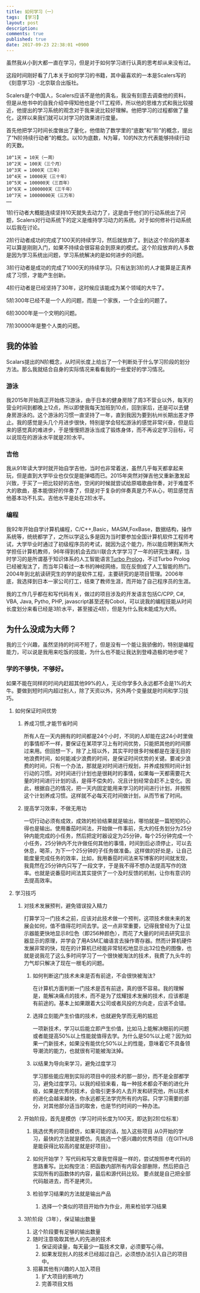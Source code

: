 ```yaml
---
title: 如何学习（一）
tags:  [学习]
layout: post
description: 
comments: true
published: true
date: 2017-09-23 22:38:01 +0900
---
```


虽然我从小到大都一直在学习，但是对于如何学习进行认真的思考却从来没有过。

这段时间刚好看了几本关于如何学习的书籍，其中最喜欢的一本是Scalers写的《刻意学习》-北京联合出版社。

Scalers是个中国人，Scalers应该不是他的真名，我没有刻意去调查他的资料，但是从他书中的自我介绍中得知他也是个IT工程师，所以他的思维方式和我比较接近，他提出的学习系统的观念对于我来说比较好理解。他把学习的过程都做了量化，这样以来我们就可以对学习的效果进行度量。

首先他把学习时间长度做出了量化，他借助了数学里的“底数”和“阶”的概念，提出了“N阶持续行动者”的概念。以10为底数，N为幂，10的N次方代表能够持续行动的天数。

```
10^1天 = 10天（一周）
10^2天 = 100天（三个月）
10^3天 = 1000天（三年）
10^4天 = 10000天（三十年）
10^5天 = 100000天（三百年）
10^6天 = 1000000天（三千年）
10^7天 = 10000000天（三万年）
……
```

1阶行动者大概能连续坚持10天就失去动力了，这是由于他们的行动系统出了问题，Scalers对行动系统下的定义是维持学习动力的系统。对于如何修补行动系统以后我在讨论。

2阶行动者成功的完成了100天的持续学习，然后就放弃了。到达这个阶段的基本可以算是刚刚入门，如果不持续会很容易会到原来的模式。这个阶段放弃的人多数是因为学习系统出问题，学习系统解决的是如何进步的问题。

3阶行动者是成功的完成了1000天的持续学习。只有达到3阶的人才能算是正真养成了习惯，才能产生创新。

4阶行动者是已经坚持了30年，这时候应该能成为某个领域的大牛了。

5阶300年已经不是一个人的问题，而是一个家族，一个企业的问题了。

6阶3000年是一个文明的问题。

7阶30000年是整个人类的问题。

## 我的体验

Scalars提出的N阶概念，从时间长度上给出了一个判断处于什么学习阶段的划分方法。那么我就结合自身的实际情况来看看我的一些爱好的学习情况。

### 游泳

我2015年开始真正开始练习游泳，由于日本的健身房除了周3不营业以外，每天的营业时间到都晚上12点，所以即使我每天加班到10点，回到家后，还是可以去健身房游泳的。这个游泳的习惯一直坚持了一年，直到我因为要到杭州长期出差才停止。我的感觉是头几个月进步很快，特别是学会轻松游泳的感觉非常兴奋，但是后来的感觉真的难进步，于是慢慢把游泳当成了锻炼身体，而不再设定学习目标，可以说现在的游泳水平就是2阶水平。

### 吉他

我从91年读大学时就开始自学吉他，当时也非常着迷，虽然几乎每天都拿起来玩，但是直到大学毕业也仅仅是能弹唱而已。2015年突然对弹吉他又重新激发起兴致，于买了一把比较好的吉他，空闲的时候就尝试给原唱歌曲伴奏，对于难度不大的歌曲，基本能很好的伴奏了，但是对于复杂的伴奏真是力不从心，明显感觉吉他基本功不扎实。吉他水平是处在2阶水平。

### 编程

我92年开始自学计算机编程，C/C++,Basic，MASM,FoxBase，数据结构，操作系统等，统统都学了，之所以学这么多是因为当时要参加全国计算机软件工程师考试，大学毕业时通过了初级程序员的考试，就因为这个能力，所以能应聘到某所大学担任计算机教师，96年得到机会去四川联合大学学习了一年的研究生课程，当时学习的是所谓基于知识体系的人工智能语言[Turbo Prolog](https://zh.wikipedia.org/wiki/Visual_Prolog)，不过Turbo Prolog已经被淘汰了，而当年只看过一本书的神经网络，现在反倒成了人工智能的热门。2004年到北航读研究生的学的是软件工程，主要研究的是项目管理。2006年底，我选择到日本一家公司打工，结束了教师生涯，而开始了自己程序员的生涯。

我的工作几乎都在和写代码有关，做过的项目涉及的开发语言包括C/CPP, C#, VBA, Java, Pytho, PHP, javascript甚至还有Cobol，可以说我的编程技能从时间长度划分来看已经是3阶水平，甚至接近4阶，但是为什么我未能成为大师。

## 为什么没成为大师？

我的三个兴趣，虽然坚持的时间不短了，但是没有一个能让我骄傲的，特别是编程能力，可以说是我用来吃饭的技能，为什么也不能让我达到登峰造极的地步呢？

### 学的不够快，不够好。

如果不能在同样的时间内赶超其他99%的人，无论你学多久永远都不会是1%的大牛。要做到短时间内超过别人，除了天资以外，另外两个变量就是时间和学习技巧。

1. 如何保证时间优势
    1. 养成习惯,才能节省时间

        所有人在一天内拥有的时间都是24个小时，不同的人却能在这24小时里做的事情却不一样，要保证在某项学习上有时间优势，只能把其他的时间挪过来用。但回想一下，除了上班以外，其实平时很多时候都是在漫无目的地浪费时间，如何能减少浪费的时间，是保证时间优势的关键。要减少浪费的时间，只有一个办法，那就是对时间进行规划，并养成按照时间计划行动的习惯。对时间进行计划也是很耗时的事情，如果每一天都需要花大量的时间进行计划的话，是得不偿失的，况且计划经常会赶不上变化。因此，根据自己的情况，把一天内固定能用来学习的时间进行计划，并按照这个计划养成习惯。这样就不必每天花时间做计划，从而节省了时间。

    1. 提高学习效率，不做无用功

        一切行动必须有成效，成效的检验结果就是输出，哪怕就是一篇短短的心得也是输出。使用番茄时间法，开始做一件事前，先大的任务划分为25分钟内能完成的小任务，然后把定时器设定为25分钟，每个25分钟完成一个小任务，25分钟内不允许做任何其他的事情，时间到后必须停止，可以去休息，喝茶，为下一个25分钟的子任务做准备。这样做的好处是，让自己能度量完成任务的效率，比如，我用番茄时间法来写博客的时间就发现，我竟然在25分钟内只写了一段文字，于是我不得不想办法提高写作的效率。也就是说番茄时间法其实提供了一个及时反馈的机制，让你有意识的去提高效率。

1. 学习技巧

    1. 对技术发展预判，避免错误投入精力

        打算学习一门技术之前，应该对此技术做一个预判，这项技术做未来的发展会如何，值不值得花时间去学。这一点非常重要，记得我曾经为了让显示器能更快地显示8位色（即256种颜色），而花了大量的时间去研究显示器显示的原理，并学会了用ASM汇编语言去操作寄存器。然而计算机硬件发展非常的快，现在的计算机已经能非常轻松地显示出32位色的图像，也就是说我花了这么多时间学习了一个很快被淘汰的技术，我费了九头牛的力气却只解决了现在一根毛的问题。

        1. 如何判断这门技术未来是否有前途，不会很快被淘汰?

            在计算机方面判断一门技术是否有前途，真的很不容易。我的理解是，能解决痛点的技术，而不是为了炫耀技术发展的技术，应该都是有前途的。基本上如果跟着大公司或者风投的方向走，应该不会错。

        1. 选择立刻能产生价值的技术，也就避免学而无用的尴尬

            一项新技术，学习以后能立即产生价值，比如马上能解决眼前的问题或者能提高50%以上性能就值得去学。为什么是50%以上呢？因为如果一门新技术，如果没有能优化50%以上的性能，意味着它不具备领导潮流的能力，也就很有可能被淘汰掉。

        1. 以结果为导向来学习，避免过度学习

            学习那些能应用到实际的项目中的技术的那一部分，而不是全部都学习，避免过度学习。以我的经验来看，每一种技术都会不断的进化升级，如果是优秀的技术，会吸引更多的人去开发和研究他，所以技术的进化会越来越快，你永远都无法学完所有的内容。只学习需要的部分，对其他部分适当的取舍，也是节约时间的一种办法。

    1. 开始阶段，首先是模仿（学习时间长度为100天，即达到2阶位标准）

        1. 挑选优秀的项目模仿，如果可能的话，加入这些项目
            从0开始的学习，最快的方法就是模仿。先挑选一个感兴趣的优秀项目（在GITHUB是能获得比较高的星就是好项目）。
        1. 如何开始学？
            写代码和写文章我觉得是一样的，尝试按照参考代码的思路重写。比如掏空法：把函数内部所有内容全部删除，然后把自己实现所有的函数体的内容，最后和源代码比较。
            要点就是自己把全部代码敲进去，而不是拷贝。

        1. 检验学习结果的方法就是输出产品
            1. 选择一个类似的项目开始作为作业，用来检验学习结果
    1. 3阶阶段（3年），保证输出数量
        1. 这个阶段要有足够的输出数量
        1. 随时注意吸取其他人的先进的技术
            1. 保证阅读量，每天最少一篇技术文章，必须要写心得。
            1. 如果发现别人的技术已经超过自己，必须想办法引入自己的项目中。
        1. 招募其他有兴趣的人加入项目
            1. 扩大项目的影响力
            1. 完善项目文档

